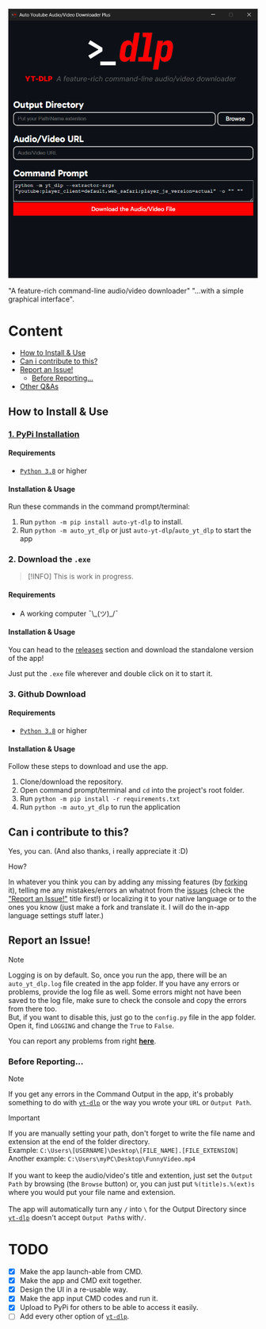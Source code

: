 ![applook](https://raw.githubusercontent.com/SubFabula/auto-yt-dlp/refs/heads/main/applook.png)

"A feature-rich command-line audio/video downloader" "...with a simple graphical interface".

# Content
- [How to Install & Use](https://github.com/SubFabula/auto-yt-dlp?tab=readme-ov-file#how-to-install-&-use)
- [Can i contribute to this?](https://github.com/SubFabula/auto-yt-dlp?tab=readme-ov-file#can-i-contribute-to-this)
- [Report an Issue!](https://github.com/SubFabula/auto-yt-dlp?tab=readme-ov-file#report-an-issue)
  - [Before Reporting...](https://github.com/SubFabula/auto-yt-dlp?tab=readme-ov-file#before-reporting)
- [Other Q&As](https://github.com/SubFabula/auto-yt-dlp/discussions/new/choose)

## How to Install & Use
### [1. PyPi Installation](https://pypi.org/project/auto-yt-dlp)
#### Requirements
- [`Python 3.8`](https://www.python.org/downloads) or higher

#### Installation & Usage
Run these commands in the command prompt/terminal:

1. Run `python -m pip install auto-yt-dlp` to install.
2. Run `python -m auto_yt_dlp` or just `auto-yt-dlp`/`auto_yt_dlp` to start the app

### 2. Download the `.exe`
> [!INFO]
> This is work in progress.
#### Requirements
- A working computer ¯\\_\(ツ)\_/¯

#### Installation & Usage
You can head to the [releases](https://github.com/SubFabula/auto-yt-dlp/releases/latest) section and download the standalone version of the app!

Just put the `.exe` file wherever and double click on it to start it.

### 3. Github Download
#### Requirements
- [`Python 3.8`](https://www.python.org/downloads) or higher

#### Installation & Usage
Follow these steps to download and use the app.

1. Clone/download the repository.
2. Open command prompt/terminal and `cd` into the project's root folder.
3. Run `python -m pip install -r requirements.txt`
4. Run `python -m auto_yt_dlp` to run the application

## Can i contribute to this?
Yes, you can. (And also thanks, i really appreciate it :D)

How?

In whatever you think you can by adding any missing features (by [forking](https://github.com/SubFabula/auto-yt-dlp/fork) it), telling me any mistakes/errors an whatnot from the [issues](https://github.com/SubFabula/auto-yt-dlp/issues/new) (check the ["Report an Issue!"](https://github.com/SubFabula/auto-yt-dlp?tab=readme-ov-file#report-an-issue) title first!) or localizing it to your native language or to the ones you know (just make a fork and translate it. I will do the in-app language settings stuff later.)

## Report an Issue!
> [!NOTE]
> Logging is on by default. So, once you run the app, there will be an `auto_yt_dlp.log` file created in the app folder. If you have any errors or problems, provide the log file as well. Some errors might not have been saved to the log file, make sure to check the console and copy the errors from there too. <br>
> But, if you want to disable this, just go to the `config.py` file in the app folder. Open it, find `LOGGING` and change the `True` to `False`.

You can report any problems from right __[here](https://github.com/SubFabula/auto-yt-dlp/issues/new)__.

### Before Reporting...
> [!NOTE]
> If you get any errors in the Command Output in the app, it's probably something to do with [`yt-dlp`](https://github.com/yt-dlp/yt-dlp) or the way you wrote your `URL` or `Output Path`.

> [!IMPORTANT]
> If you are manually setting your path, don't forget to write the file name and extension at the end of the folder directory. <br>
> Example: `C:\Users\[USERNAME]\Desktop\[FILE_NAME].[FILE_EXTENSION]`<br>
> Another example: `C:\Users\myPC\Desktop\FunnyVideo.mp4`<br>
> <br>
> If you want to keep the audio/video's title and extention, just set the `Output Path` by browsing (the `Browse` button) or, you can just put `%(title)s.%(ext)s` where you would put your file name and extension.<br>
> <br>
> The app will automatically turn any `/` into `\` for the Output Directory since [`yt-dlp`](https://github.com/yt-dlp/yt-dlp) doesn't accept `Output Path`s with`/`.

# TODO
- [x] Make the app launch-able from CMD.
- [x] Make the app and CMD exit together.
- [x] Design the UI in a re-usable way.
- [x] Make the app input CMD codes and run it.
- [x] Upload to PyPi for others to be able to access it easily.
- [ ] Add every other option of [`yt-dlp`](https://github.com/yt-dlp/yt-dlp).
